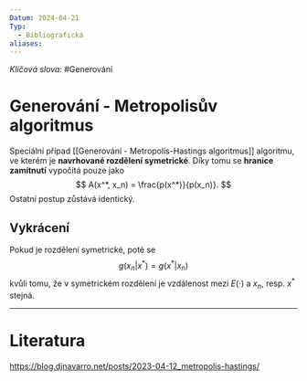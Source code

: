 ```yaml
---
Datum: 2024-04-21
Typ:
  - Bibliografická
aliases:
---
```

*Klíčová slova:* #Generování
# Generování - Metropolisův algoritmus
Speciální případ [[Generování - Metropolis-Hastings algoritmus]] algoritmu, ve kterém je **navrhované rozdělení symetrické**. Díky tomu se **hranice zamítnutí** vypočítá pouze jako
$$
A(x^*, x_n) = \frac{p(x^*)}{p(x_n)}.
$$
Ostatní postup zůstává identický.
## Vykrácení
Pokud je rozdělení symetrické, poté se
$$
g(x_n | x^*) = g(x^* | x_n)
$$
kvůli tomu, že v symetrickém rozdělení je vzdálenost mezi $E(\cdot)$ a $x_n$, resp. $x^*$ stejná.
- - -
# Literatura
https://blog.djnavarro.net/posts/2023-04-12_metropolis-hastings/

